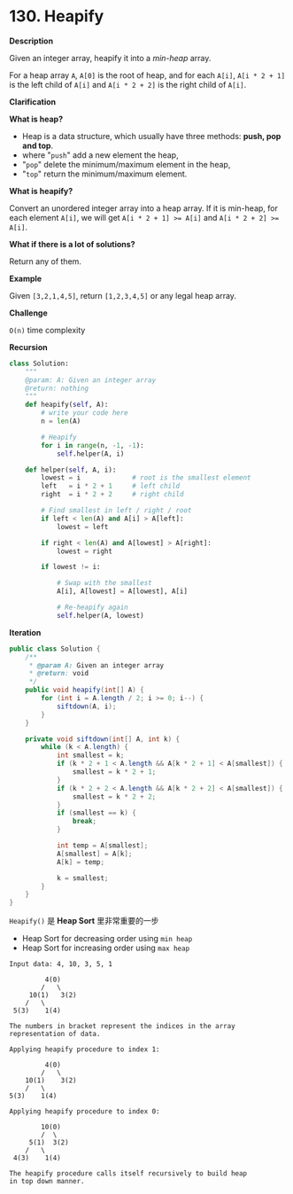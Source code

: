 # 130. Heapify

**Description**

Given an integer array, heapify it into a *min-heap* array.

For a heap array `A`, `A[0]` is the root of heap, and for each `A[i]`, `A[i * 2 + 1]` is the left child of `A[i]` and `A[i * 2 + 2]` is the right child of `A[i]`.

**Clarification**

**What is heap?**

- Heap is a data structure, which usually have three methods: **push, pop and top**.
- where "`push`" add a new element the heap,
- "`pop`" delete the minimum/maximum element in the heap,
- "`top`" return the minimum/maximum element.

**What is heapify?**

Convert an unordered integer array into a heap array. If it is min-heap, for each element `A[i]`, we will get `A[i * 2 + 1] >= A[i]` and `A[i * 2 + 2] >= A[i]`.

**What if there is a lot of solutions?**

Return any of them.

**Example**

Given `[3,2,1,4,5]`, return `[1,2,3,4,5]` or any legal heap array.

**Challenge**

`O(n)` time complexity


**Recursion**

```python
class Solution:
    """
    @param: A: Given an integer array
    @return: nothing
    """
    def heapify(self, A):
        # write your code here
        n = len(A)

        # Heapify
        for i in range(n, -1, -1):
            self.helper(A, i)

    def helper(self, A, i):
        lowest = i             # root is the smallest element
        left   = i * 2 + 1     # left child
        right  = i * 2 + 2     # right child

        # Find smallest in left / right / root
        if left < len(A) and A[i] > A[left]:
            lowest = left

        if right < len(A) and A[lowest] > A[right]:
            lowest = right

        if lowest != i:

            # Swap with the smallest
            A[i], A[lowest] = A[lowest], A[i]

            # Re-heapify again
            self.helper(A, lowest)
```


**Iteration**

```java
public class Solution {
    /**
     * @param A: Given an integer array
     * @return: void
     */
    public void heapify(int[] A) {
        for (int i = A.length / 2; i >= 0; i--) {
            siftdown(A, i);
        }
    }

    private void siftdown(int[] A, int k) {
        while (k < A.length) {
            int smallest = k;
            if (k * 2 + 1 < A.length && A[k * 2 + 1] < A[smallest]) {
                smallest = k * 2 + 1;
            }
            if (k * 2 + 2 < A.length && A[k * 2 + 2] < A[smallest]) {
                smallest = k * 2 + 2;
            }
            if (smallest == k) {
                break;
            }

            int temp = A[smallest];
            A[smallest] = A[k];
            A[k] = temp;

            k = smallest;
        }
    }
}
```


`Heapify()` 是 **Heap Sort** 里非常重要的一步


- Heap Sort for decreasing order using `min heap`
- Heap Sort for increasing order using `max heap`

```
Input data: 4, 10, 3, 5, 1

         4(0)
        /   \
     10(1)   3(2)
    /   \
 5(3)    1(4)

The numbers in bracket represent the indices in the array
representation of data.

Applying heapify procedure to index 1:

         4(0)
        /   \
    10(1)    3(2)
    /   \
5(3)    1(4)

Applying heapify procedure to index 0:

        10(0)
        /  \
     5(1)  3(2)
    /   \
 4(3)    1(4)

The heapify procedure calls itself recursively to build heap
in top down manner.
```